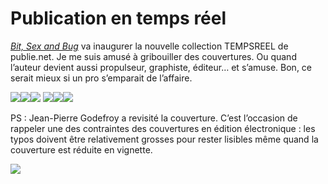 # Publication en temps réel

[*Bit, Sex and Bug*](https://tcrouzet.com/bit-sex-and-bug/) va inaugurer la nouvelle collection TEMPSREEL de publie.net. Je me suis amusé à gribouiller des couvertures. Ou quand l’auteur devient aussi propulseur, graphiste, éditeur… et s’amuse. Bon, ce serait mieux si un pro s’emparait de l’affaire.<span id="more-21007"></span>

![](https://tcrouzet.com/images_tc/2011/01/hiv1.png)![](https://tcrouzet.com/images_tc/2011/01/hiv2.png)![](https://tcrouzet.com/images_tc/2011/01/hiv3.png)
![](https://tcrouzet.com/images_tc/2011/01/hiv4.png)![](https://tcrouzet.com/images_tc/2011/01/hiv5.png)![](https://tcrouzet.com/images_tc/2011/01/hiv6.png)

PS : Jean-Pierre Godefroy a revisité la couverture. C’est l’occasion de rappeler une des contraintes des couvertures en édition électronique : les typos doivent être relativement grosses pour rester lisibles même quand la couverture est réduite en vignette.

![](https://tcrouzet.com/images_tc/2011/01/hiv7.png)
